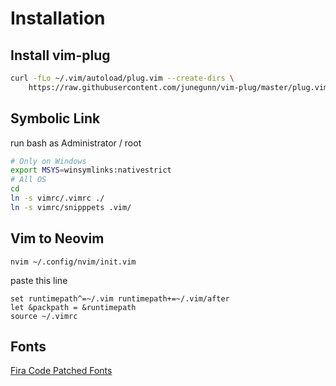 # Installation
## Install vim-plug
```sh
curl -fLo ~/.vim/autoload/plug.vim --create-dirs \
    https://raw.githubusercontent.com/junegunn/vim-plug/master/plug.vim

```

## Symbolic Link
run bash as Administrator / root
```sh
# Only on Windows
export MSYS=winsymlinks:nativestrict
# All OS
cd
ln -s vimrc/.vimrc ./
ln -s vimrc/snipppets .vim/
```

## Vim to Neovim
```
nvim ~/.config/nvim/init.vim
```
paste this line
```
set runtimepath^=~/.vim runtimepath+=~/.vim/after
let &packpath = &runtimepath
source ~/.vimrc
```

## Fonts
[Fira Code Patched Fonts](https://github.com/ryanoasis/nerd-fonts/blob/master/patched-fonts/FiraCode/Medium/complete/Fira%20Code%20Medium%20Nerd%20Font%20Complete%20Mono.ttf)

